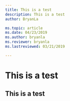 ```yaml
---
title: This is a test
description: This is a test
author: BryanLa

ms.topic: article
ms.date: 04/23/2019
ms.author: bryanla
ms.reviewer: bryanla
ms.lastreviewed: 03/21/2019

---
```

# This is a test

## This is a test

